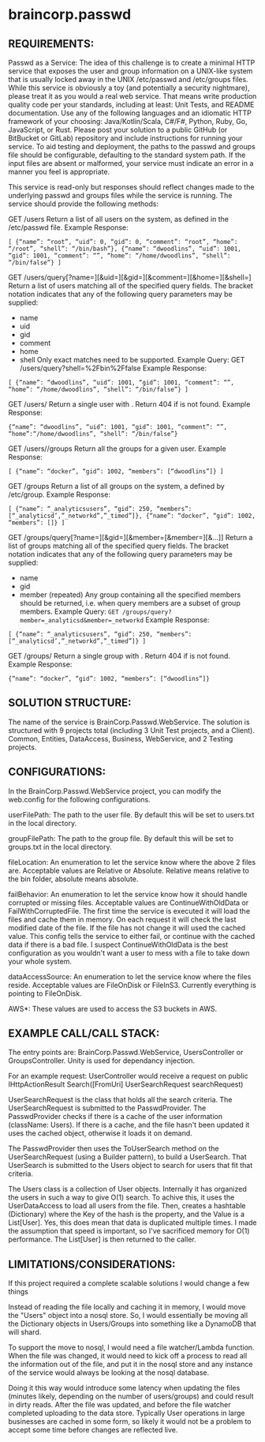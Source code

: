 # braincorp.passwd
## REQUIREMENTS:

Passwd as a Service:
The idea of this challenge is to create a minimal HTTP service that exposes the user and group information on
a UNIX-like system that is usually locked away in the UNIX /etc/passwd and /etc/groups files.
While this service is obviously a toy (and potentially a security nightmare), please treat it as you would a real
web service. That means write production quality code per your standards, including at least: Unit Tests, and
README documentation. Use any of the following languages and an idiomatic HTTP framework of your
choosing: Java/Kotlin/Scala, C#/F#, Python, Ruby, Go, JavaScript, or Rust. Please post your solution to a
public GitHub (or BitBucket or GitLab) repository and include instructions for running your service.
To aid testing and deployment, the paths to the passwd and groups file should be configurable, defaulting to
the standard system path. If the input files are absent or malformed, your service must indicate an error in a
manner you feel is appropriate.

This service is read-only but responses should reflect changes made to the underlying passwd and groups files
while the service is running. The service should provide the following methods:

GET /users
Return a list of all users on the system, as defined in the /etc/passwd file.
Example Response:

`[
{“name”: “root”, “uid”: 0, “gid”: 0, “comment”: “root”, “home”: “/root”,
“shell”: “/bin/bash”},
{“name”: “dwoodlins”, “uid”: 1001, “gid”: 1001, “comment”: “”, “home”:
“/home/dwoodlins”, “shell”: “/bin/false”}
]`

GET
/users/query[?name=<nq>][&uid=<uq>][&gid=<gq>][&comment=<cq>][&home=<hq>][&shell=<sq>]
Return a list of users matching all of the specified query fields. The bracket notation indicates that any of the
following query parameters may be supplied:
- name
- uid
- gid
- comment
- home
- shell
Only exact matches need to be supported.
Example Query: GET /users/query?shell=%2Fbin%2Ffalse
Example Response:
  
`[
{“name”: “dwoodlins”, “uid”: 1001, “gid”: 1001, “comment”: “”, “home”:
“/home/dwoodlins”, “shell”: “/bin/false”}
]`
  
GET /users/<uid>
Return a single user with <uid>. Return 404 if <uid> is not found.
Example Response:
  
`{“name”: “dwoodlins”, “uid”: 1001, “gid”: 1001, “comment”: “”, “home”:“/home/dwoodlins”, “shell”: “/bin/false”}`
  
GET /users/<uid>/groups
Return all the groups for a given user.
Example Response:
  
`[
{“name”: “docker”, “gid”: 1002, “members”: [“dwoodlins”]}
]`
  
GET /groups
Return a list of all groups on the system, a defined by /etc/group.
Example Response:

`[
{“name”: “_analyticsusers”, “gid”: 250, “members”:
[“_analyticsd’,”_networkd”,”_timed”]},
{“name”: “docker”, “gid”: 1002, “members”: []}
]`

GET
/groups/query[?name=<nq>][&gid=<gq>][&member=<mq1>[&member=<mq2>][&...]]
Return a list of groups matching all of the specified query fields. The bracket notation indicates that any of the
following query parameters may be supplied:
- name
- gid
- member (repeated)
Any group containing all the specified members should be returned, i.e. when query members are a subset of
group members.
Example Query: `GET /groups/query?member=_analyticsd&member=_networkd`
Example Response:
  
`[
{“name”: “_analyticsusers”, “gid”: 250, “members”:
[“_analyticsd’,”_networkd”,”_timed”]}
]`
  
GET /groups/<gid>
Return a single group with <gid>. Return 404 if <gid> is not found.
Example Response:
  
`{“name”: “docker”, “gid”: 1002, “members”: [“dwoodlins”]}`

## SOLUTION STRUCTURE:
The name of the service is BrainCorp.Passwd.WebService. The solution is structured with 9 projects total (including 3 Unit Test projects, and a Client). Common, Entities, DataAccess, Business, WebService, and 2 Testing projects.

## CONFIGURATIONS:
In the BrainCorp.Passwd.WebService project, you can modify the web.config for the following configurations.

userFilePath: The path to the user file. By default this will be set to users.txt in the local directory.

groupFilePath: The path to the group file. By default this will be set to groups.txt in the local directory.

fileLocation: An enumeration to let the service know where the above 2 files are. Acceptable values are Relative or Absolute. Relative means relative to the bin folder, absolute means absolute.

failBehavior: An enumeration to let the service know how it should handle corrupted or missing files. Acceptable values are ContinueWithOldData or FailWithCorruptedFile. The first time the service is executed it will load the files and cache them in memory. On each request it will check the last modified date of the file. If the file has not change it will used the cached value. This config tells the service to either fail, or continue with the cached data if there is a bad file. I suspect ContinueWithOldData is the best configuration as you wouldn't want a user to mess with a file to take down your whole system.

dataAccessSource: An enumeration to let the service know where the files reside. Acceptable values are FileOnDisk or FileInS3. Currently everything is pointing to FileOnDisk.

AWS*: These values are used to access the S3 buckets in AWS.

## EXAMPLE CALL/CALL STACK:
The entry points are: BrainCorp.Passwd.WebService, UsersController or GroupsController. Unity is used for dependancy injection.

For an example request: UserController would receive a request on public IHttpActionResult Search([FromUri] UserSearchRequest searchRequest)

UserSearchRequest is the class that holds all the search criteria. The UserSearchRequest is submitted to the PasswdProvider.
The PasswdProvider checks if there is a cache of the user information (className: Users). If there is a cache, and the file hasn't been updated it uses the cached object, otherwise it loads it on demand.

The PasswdProvider then uses the ToUserSearch method on the UserSearchRequest (using a Builder pattern), to build a UserSearch. That UserSearch is submitted to the Users object to search for users that fit that criteria.

The Users class is a collection of User objects. Internally it has organized the users in such a way to give O(1) search. To achive this, it uses the UserDataAccess to load all users from the file. Then, creates a hashtable (Dictionary) where the Key of the hash is the property, and the Value is a List[User]. Yes, this does mean that data is duplicated multiple times. I made the assumption that speed is important, so I've sacrificed memory for O(1) performance.
The List[User] is then returned to the caller.

## LIMITATIONS/CONSIDERATIONS:
If this project required a complete scalable solutions I would change a few things

Instead of reading the file locally and caching it in memory, I would move the "Users" object into a nosql store. So, I would essentially be moving all the Dictionary objects in Users/Groups into something like a DynamoDB that will shard.

To support the move to nosql, I would need a file watcher/Lambda function. When the file was changed, it would need to kick off a process to read all the information out of the file, and put it in the nosql store and any instance of the service would always be looking at the nosql database.

Doing it this way would introduce some latency when updating the files (minutes likely, depending on the number of users/groups) and could result in dirty reads. After the file was updated, and before the file watcher completed uploading to the data store. Typically User operations in large businesses are cached in some form, so likely it would not be a problem to accept some time before changes are reflected live.


